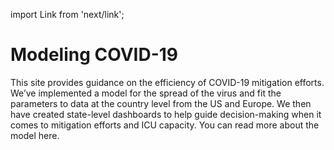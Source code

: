 import Link from 'next/link';

# Modeling COVID-19

This site provides guidance on the efficiency of COVID-19 mitigation
efforts. We’ve implemented a model for the spread of the virus and fit
the parameters to data at the country level from the US and Europe. We
then have created state-level dashboards to help guide decision-making
when it comes to mitigation efforts and ICU capacity. You can read more
about the model <Link href="/about"><a className="text-blue-700 hover:text-blue-500 leading-relaxed font-medium mb-8">here.</a></Link>
